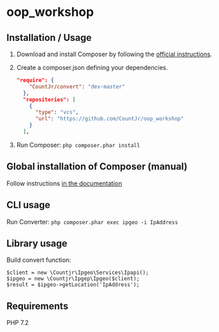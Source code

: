# oop_workshop

Installation / Usage
--------------------

1. Download and install Composer by following the [official instructions](https://getcomposer.org/download/).
2. Create a composer.json defining your dependencies.

    ``` json
    "require": {
        "CountJr/convert": "dev-master"
      },
      "repositories": [
        {
          "type": "vcs",
          "url": "https://github.com/CountJr/oop_workshop"
        }
      ],
    ```

3. Run Composer: `php composer.phar install`

Global installation of Composer (manual)
----------------------------------------

Follow instructions [in the documentation](https://getcomposer.org/doc/00-intro.md#globally)

CLI usage
---------

Run Converter: `php composer.phar exec ipgeo -i IpAddress`

Library usage
-------------

Build convert function:

```
$client = new \Countjr\Ipgeo\Services\Ipapi();
$ipgeo = new \Countjr\Ipgep\Ipgeo($client);
$result = $ipgeo->getLocation('IpAddress');
```

Requirements
------------

PHP 7.2